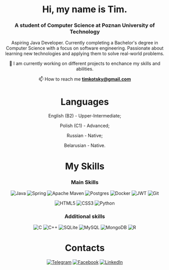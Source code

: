 
<h1 align="center">Hi, my name is Tim.</h1>
<h3 align="center">A student of Computer Science at Poznan University of Technology</h3>

<div align = center>
Aspiring Java Developer. Currently completing a Bachelor's degree
in Computer Science with a focus on software engineering. Passionate
about learning new technologies and applying them to solve real-world
problems.

🌱 I am currently working on different projects to enchance my skills and abilities.

📫 How to reach me **timkotsky@gmail.com**

# Languages

English (B2) - Upper-Intermediate;

Polish (C1) - Advanced;

Russian - Native;

Belarusian - Native.

# My Skills

### Main Skills

![Java](https://img.shields.io/badge/java-%23ED8B00.svg?style=for-the-badge&logo=openjdk&logoColor=white)
![Spring](https://img.shields.io/badge/spring-%236DB33F.svg?style=for-the-badge&logo=spring&logoColor=white)
![Apache Maven](https://img.shields.io/badge/Apache%20Maven-C71A36?style=for-the-badge&logo=Apache%20Maven&logoColor=white)
![Postgres](https://img.shields.io/badge/postgres-%23316192.svg?style=for-the-badge&logo=postgresql&logoColor=white)
![Docker](https://img.shields.io/badge/docker-%230db7ed.svg?style=for-the-badge&logo=docker&logoColor=white)
![JWT](https://img.shields.io/badge/JWT-black?style=for-the-badge&logo=JSON%20web%20tokens)
![Git](https://img.shields.io/badge/git-%23F05033.svg?style=for-the-badge&logo=git&logoColor=white)

![HTML5](https://img.shields.io/badge/html5-%23E34F26.svg?style=for-the-badge&logo=html5&logoColor=white)
![CSS3](https://img.shields.io/badge/css3-%231572B6.svg?style=for-the-badge&logo=css3&logoColor=white)
![Python](https://img.shields.io/badge/python-3670A0?style=for-the-badge&logo=python&logoColor=ffdd54)

### Additional skills

![C](https://img.shields.io/badge/c-%2300599C.svg?style=for-the-badge&logo=c&logoColor=white)
![C++](https://img.shields.io/badge/c++-%2300599C.svg?style=for-the-badge&logo=c%2B%2B&logoColor=white)
![SQLite](https://img.shields.io/badge/sqlite-%2307405e.svg?style=for-the-badge&logo=sqlite&logoColor=white)
![MySQL](https://img.shields.io/badge/mysql-4479A1.svg?style=for-the-badge&logo=mysql&logoColor=white)
![MongoDB](https://img.shields.io/badge/MongoDB-%234ea94b.svg?style=for-the-badge&logo=mongodb&logoColor=white)
![R](https://img.shields.io/badge/r-%23276DC3.svg?style=for-the-badge&logo=r&logoColor=white)

# Contacts

[![Telegram](https://img.shields.io/badge/Telegram-2CA5E0?style=for-the-badge&logo=telegram&logoColor=white)](https://t.me/tiimoww)
[![Facebook](https://img.shields.io/badge/Facebook-%231877F2.svg?style=for-the-badge&logo=Facebook&logoColor=white)](https://www.facebook.com/profile.php?id=100086894315777)
[![LinkedIn](https://img.shields.io/badge/LinkedIn-0077B5?style=for-the-badge&logo=linkedin&logoColor=white)](https://www.linkedin.com/in/tim-kotsky-b800b0335/)

</div>
